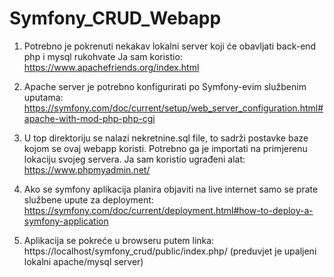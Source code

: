 # Symfony_CRUD_Webapp
1. Potrebno je pokrenuti nekakav lokalni server koji će obavljati back-end php i mysql rukohvate
	Ja sam koristio: https://www.apachefriends.org/index.html

2. Apache server je potrebno konfigurirati po Symfony-evim službenim uputama: https://symfony.com/doc/current/setup/web_server_configuration.html#apache-with-mod-php-php-cgi
	
3. U top direktoriju se nalazi nekretnine.sql file, to sadrži postavke baze kojom se ovaj webapp koristi. Potrebno ga je importati na primjerenu lokaciju svojeg servera.
	Ja sam koristio ugrađeni alat: https://www.phpmyadmin.net/
	
4. Ako se symfony aplikacija planira objaviti na live internet samo se prate službene upute za deployment: https://symfony.com/doc/current/deployment.html#how-to-deploy-a-symfony-application

5. Aplikacija se pokreće u browseru putem linka: https://localhost/symfony_crud/public/index.php/ (preduvjet je upaljeni lokalni apache/mysql server)
